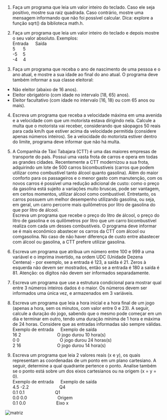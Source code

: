 1. Faça um programa que leia um valor inteiro do teclado. Caso ele seja positivo, mostre sua raiz quadrada. Caso contrário, mostre uma mensagem informando que não foi possível calcular. Dica: explore a função sqrt() da biblioteca math.h.

2. Faça um programa que leia um valor inteiro do teclado e depois mostre o seu valor absoluto. Exemplos:<br>
Entrada	&emsp; Saída<br>
5&ensp;&ensp;&ensp; 5<br>
-5&ensp;&ensp;	5<br>
-4&ensp;&ensp;	4<br>

3. Faça um programa que receba o ano de nascimento de uma pessoa e o ano atual, e mostre a sua
idade ao final do ano atual. O programa deve também informar a sua classe eleitoral:<br>
- Não eleitor (abaixo de 16 anos).<br>
- Eleitor obrigatório (com idade no intervalo [18, 65) anos).<br>
- Eleitor facultativo (com idade no intervalo [16, 18) ou com 65 anos ou mais).<br>

4. Escreva um programa que receba a velocidade máxima em uma avenida e a velocidade com que um motorista estava dirigindo nela. Calcule a multa que o motorista vai receber, considerando que sãopagos 50 reais para cada km/h que estiver acima da velocidade permitida (considere apenas números inteiros). Se a velocidade do motorista estiver dentro do limite,  programa deve informar que não há multa.
 
5. A Companhia de Táxi Tabajara (CTT) é uma das maiores empresas de transporte do país. Possui uma vasta frota de carros e opera em todas as grandes cidades. Recentemente a CTT
modernizou a sua frota, adquirindo um lote de 500 carros bicombustíveis (carros que podem utilizar como combustível tanto álcool quanto gasolina). Além do maior conforto para os passageiros e o menor gasto com manutenção, com os novos carros é possível uma redução adicional de custo: como o preço da gasolina está sujeito a variações muito bruscas, pode ser vantagem, em certos momentos, utilizar álcool como combustível. Entretanto, os carros possuem um melhor desempenho utilizando gasolina, ou seja, em geral, um carro percorre mais quilômetros por litro de gasolina do que por litro de álcool.<br>
Escreva um programa que recebe o preço do litro de álcool, o preço do litro de gasolina e os quilômetros por litro que um carro bicombustível realiza com cada um desses combustíveis. O  programa deve informar se é mais econômico abastecer os carros da CTT com álcool ou comgasolina. No caso de não haver diferença de custo entre abastecer com álcool ou gasolina, a CTT prefere utilizar gasolina.

6. Escreva um programa que atribua um número entre 100 e 999 a uma variável e o imprima invertido, na ordem UDC (Unidade Dezena Centena) - por exemplo, se a entrada é 123, a saída é 21.
Zeros à esquerda não devem ser mostrados, então se a entrada é 180 a saída é 81. Atenção: os dígitos não devem ser informados separadamente.

7. Escreva um programa que use a estrutura condicional para mostrar qual entre 3 números inteiros dados é o maior. Os números devem ser informados uma única vez, e armazenados em 3 variáveis.

8. Escreva um programa que leia a hora inicial e a hora final de um jogo (apenas a hora, sem os minutos, com valor entre 0 e 23). A seguir, calcule a duração do jogo, sabendo que o mesmo pode começar em um dia e terminar em outro, tendo uma duração mínima de 1 hora e máxima de 24 horas. Considere que as entradas informadas são sempre válidas.<br>
Exemplo de entrada &emsp; Exemplo de saída<br>
16 2  &emsp;&emsp;&emsp;&emsp;&emsp;&emsp;&emsp;&emsp;O jogo durou 10 hora(s)<br>
0 0   &emsp;&emsp;&emsp;&emsp;&emsp;&emsp;&emsp;&emsp;&emsp;O jogo durou 24 horas(s)<br>
2 16  &emsp;&emsp;&emsp;&emsp;&emsp;&emsp;&emsp;&emsp;O jogo durou 14 hora(s)<br>

9. Escreva um programa que leia 2 valores reais (x e y), os quais representam as coordenadas de um ponto em um plano cartesiano. A seguir, determine a qual quadrante pertence o ponto. Analise também se o ponto está sobre um dos eixos cartesianos ou na origem (x = y = 0).<br>
Exemplo de entrada &emsp; Exemplo de saída<br>
4.5 -2.2&emsp;&emsp;&emsp;&emsp;&emsp;&emsp;&emsp;Q4<br>
0.1 0.1&emsp;&emsp;&emsp;&emsp;&emsp;&emsp;&emsp;Q1<br>
0.0 0.0&emsp;&emsp;&emsp;&emsp;&emsp;&emsp;&emsp;Origem<br>
0.1 0.0&emsp;&emsp;&emsp;&emsp;&emsp;&emsp;&emsp;Eixo x<br>

![matriz](https://github.com/1larissa/fundamentos-de-programacao/assets/129631047/cfcda1ac-2430-4494-896a-b12ac99e135a)
